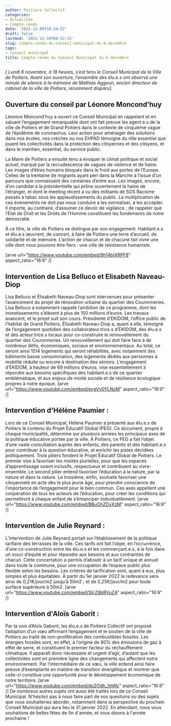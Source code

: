 ```yaml
---
author: Poitiers Collectif
categories:
- Actualités
- Compte-rendu
date: '2021-12-09T16:24:52'
draft: false
lastmod: '2021-12-10T00:52:15'
slug: compte-rendu-du-conseil-municipal-du-6-decembre
tags:
- conseil municipal
title: Compte-rendu du Conseil Municipal du 6 décembre
---
```


_[ Lundi 6 novembre, à 18 heures, s’est tenu le Conseil Municipal de la Ville de Poitiers. Avant son ouverture, l’ensemble des élu.e.s ont observé une minute de silence à la mémoire de Mathias Aggoun, ancien directeur de cabinet de la ville de Poitiers, récemment disparu]._

## Ouverture du conseil par Léonore Moncond’huy

Léonore Moncond’huy a ouvert ce Conseil Municipal en rappelant et en saluant l’engagement remarquable dont ont fait preuve les agent.e.s de la ville de Poitiers et de Grand Poitiers dans le contexte de cinquième vague de l’épidémie de coronavirus. Leur action pour aménager des solutions dans nos écoles, nos crèches ou nos EHPAD témoigne du rôle essentiel que jouent les collectivités dans la protection des citoyennes et des citoyens, et dans le maintien, essentiel, du service public.

La Maire de Poitiers a ensuite tenu à évoquer le climat politique et social actuel, marqué par la recrudescence de vagues de violence et de haine. Les images d’êtres humains bloqués dans le froid aux portes de l’Europe. Celles de la trentaine de migrants ayant péri dans la Manche à l’issue d’un parcours que connaissent des centaines d’entre eux. Les images, encore, d’un candidat à la présidentielle qui prône ouvertement la haine de l’étranger, et dont le meeting récent a vu des militants de SOS Racisme passés à tabac sous les applaudissements du public. La multiplication de ces évènements ne doit pas nous conduire à les normaliser, à les accepter. Il importe, au contraire, d’assumer ce devoir de vigilance ; de rappeler que l’État de Droit et les Droits de l’Homme constituent les fondements de notre démocratie. 

[](about:blank)

À ce titre, la ville de Poitiers se distingue par son engagement. Habitant.e.s et élu.e.s œuvrent, de concert, à faire de Poitiers une terre d’accueil, de solidarité et de mémoire. L’action de chacun et de chacune fait vivre une ville dont nous pouvons être fiers : une ville de résistance humaniste.

[arve url="https://www.youtube.com/embed/9h14biXRPF8" aspect_ratio="16:9" /] 

## Intervention de Lisa Belluco et Elisabeth Naveau-Diop

Lisa Belluco et Élisabeth Naveau-Diop sont intervenues pour présenter l’avancement du projet de rénovation urbaine du quartier des Couronneries. Lisa Belluco a notamment rappelé l’ambition de ce programme, dont les investissements s’élèvent à plus de 150 millions d’euros. Les travaux avancent, et le projet suit son cours. Présidente d’EKIDOM, l’office public de l’habitat de Grand Poitiers, Élisabeth Naveau-Diop a, quant à elle, témoigné de l’engagement quotidien des collaborateur.trice.s d’EKIDOM, des élu.e.s et des acteur.trice.s locaux pour co-construire le renouvellement du quartier des Couronneries. Un renouvellement qui doit faire face à de nombreux défis, économiques, sociaux et environnementaux. Au total, ce seront ainsi 1514 logements qui seront réhabilités, avec notamment des bâtiments basse consommation, des logements dédiés aux personnes à mobilité réduite ou encore à destination des séniors. L’engagement d’EKIDOM, à hauteur de 69 millions d’euros, vise essentiellement à répondre aux besoins spécifiques des habitant.e.s de ce quartier emblématique, et aux enjeux de mixité sociale et de résilience écologique propres à notre époque. [arve url="https://www.youtube.com/embed/eygVv0YLNzM" aspect_ratio="16:9" /] 

## Intervention d'Hélène Paumier :

Lors de ce Conseil Municipal, Hélène Paumier a présenté aux élu.e.s de Poitiers le contenu du Projet Éducatif Global (PEG). Ce document, propre à chaque municipalité, détermine sur plusieurs années les principaux axes de la politique éducative portée par la ville. À Poitiers, ce PEG a fait l’objet d’une vaste consultation auprès des enfants, des parents et des habitant.e.s pour contribuer à la question éducative, et enrichir les pistes décidées politiquement. Trois piliers fondent le Projet Éducatif Global de Poitiers. Le premier vise à favoriser les mixités plurielles, pour que les espaces d’apprentissage soient inclusifs, respectueux et contribuent au vivre-ensemble. Le second pilier entend favoriser l’éducation à la nature, par la nature et dans la nature. Le troisième, enfin, souhaite favoriser une citoyenneté en acte dès le plus jeune âge, pour prendre conscience de l’importance de l’engagement pour le bien commun. Ces axes appellent une coopération de tous les acteurs de l’éducation, pour créer les conditions qui permettront à chaque enfant de s’émanciper individuellement. [arve url="https://www.youtube.com/embed/BBuOhZDvXzM" aspect_ratio="16:9" /] 

## Intervention de Julie Reynard :

L’intervention de Julie Reynard portait sur l’établissement de la politique tarifaire des terrasses de la ville. Ces tarifs ont fait l’objet, en l’occurrence, d’une co-construction entre les élu.e.s et les commerçant.e.s, à la fois dans un souci d’équité et pour répondre aux besoins et aux contraintes de chacun. Cette concertation a permis d’aboutir à un tarif unique et annuel dans toute la commune, pour une occupation de l’espace public plus flexible selon les besoins. Les critères de tarification sont, quant à eux, plus simples et plus équitables. À partir du 1er janvier 2022 la redevance sera ainsi de 0,21€/jour/m2 jusqu’à 50m2 ; et de 0,25€/jour/m2 pour toute surface supérieure à 50m2. [arve url="https://www.youtube.com/embed/SlcZ8bRVuZA" aspect_ratio="16:9" /] 

## Intervention d'Aloïs Gaborit :

Par la voix d’Aloïs Gaborit, les élu.e.s de Poitiers Collectif ont proposé l’adoption d’un vœu affirmant l’engagement et le soutien de la ville de Poitiers au traité de non-prolifération des combustibles fossiles. Les énergies fossiles sont, en effet, à l’origine de 80% des émissions de gaz à effet de serre, et constituent le premier facteur du réchauffement climatique. Il apparaît donc nécessaire et urgent d’agir, d’autant que les collectivités sont en première ligne des changements qui affectent notre environnement. Par l’intermédiaire de ce vœu, la ville entend ainsi faire preuve d’exemplarité en matière de transition énergétique et montrer que celle-ci constitue une opportunité pour le développement économique de notre territoire. [arve url="https://www.youtube.com/embed/do2Odh_hhWc" aspect_ratio="16:9" /] De nombreux autres sujets ont aussi été traités lors de ce Conseil Municipal. N'hésitez pas à nous faire part de vos questions ou des sujets que vous souhaiteriez aborder, notamment dans la perspective du prochain Conseil Municipal qui aura lieu le 31 janvier 2022. En attendant, nous vous souhaitons de belles fêtes de fin d'année, et vous disons à l'année prochaine !
